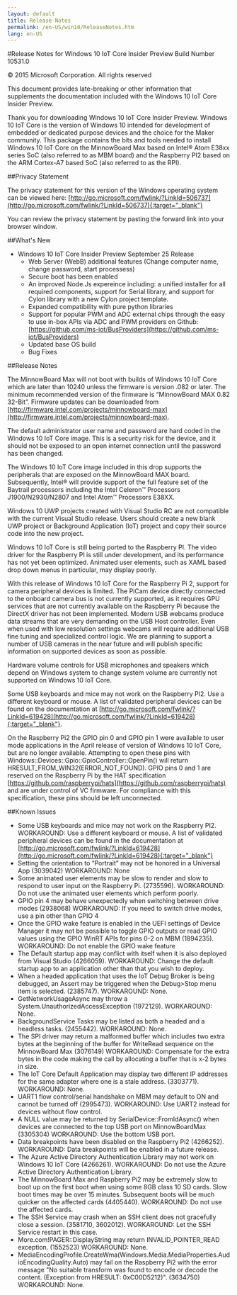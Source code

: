 ```yaml
---
layout: default
title: Release Notes
permalink: /en-US/win10/ReleaseNotes.htm
lang: en-US
---
```


#Release Notes for Windows 10 IoT Core
Insider Preview Build Number 10531.0

&copy; 2015 Microsoft Corporation. All rights reserved

This document provides late-breaking or other information that supplements the documentation included with the Windows 10 IoT Core Insider Preview.

Thank you for downloading Windows 10 IoT Core Insider Preview. Windows 10 IoT Core is the version of Windows 10 intended for development of embedded or dedicated purpose devices and the choice for the Maker community. This package contains the bits and tools needed to install Windows 10 IoT Core on the MinnowBoard Max based on Intel&reg; Atom E38xx series SoC (also referred to as MBM board) and the Raspberry PI2 based on the ARM Cortex-A7 based SoC (also referred to as the RPI).

##Privacy Statement

The privacy statement for this version of the Windows operating system can be viewed here: [http://go.microsoft.com/fwlink/?LinkId=506737](http://go.microsoft.com/fwlink/?LinkId=506737){:target="_blank"}

You can review the privacy statement by pasting the forward link into your browser window.

##What's New
* Windows 10 IoT Core Insider Preview September 25 Release
   * Web Server (WebB) additional features (Change computer name, change password, start processess)
   * Secure boot has been enabled
   * An improved Node.Js expereince including: a unified installer for all required components, support for Serial library, and support for Cylon library with a new Cylon project template.
   * Expanded compatibility with pure python libraries
   * Support for popular PWM and ADC external chips through the easy to use in-box APIs via ADC and PWM providers on Github: [https://github.com/ms-iot/BusProviders](https://github.com/ms-iot/BusProviders)
   * Updated base OS build
   * Bug Fixes

##Release Notes

The MinnowBoard Max will not boot with builds of Windows 10 IoT Core which are later than 10240 unless the firmware is version .082 or later. The minimum recommended version of the firmware is “MinnowBoard MAX 0.82 32-Bit”. Firmware updates can be downloaded from [http://firmware.intel.com/projects/minnowboard-max](http://firmware.intel.com/projects/minnowboard-max).

The default administrator user name and password are hard coded in the Windows 10 IoT Core image. This is a security risk for the device, and it should not be exposed to an open internet connection until the password has been changed.

The Windows 10 IoT Core image included in this drop supports the peripherals that are exposed on the MinnowBoard MAX board. Subsequently, Intel&reg; will provide support of the full feature set of the Baytrail processors including the Intel Celeron&trade; Processors J1900/N2930/N2807 and Intel Atom&trade; Processors E38XX.

Windows 10 UWP projects created with Visual Studio RC are not compatible with the current Visual Studio release. Users should create a new blank UWP project or Background Application (IoT) project and copy their source code into the new project. 

Windows 10 IoT Core is still being ported to the Raspberry PI. The video driver for the Raspberry PI is still under development, and its performance has not yet been optimized. Animated user elements, such as XAML based drop down menus in particular, may display poorly. 

With this release of Windows 10 IoT Core for the Raspberry Pi 2, support for camera peripheral devices is limited. The PiCam device directly connected to the onboard camera bus is not currently supported, as it requires GPU services that are not currently available on the Raspberry Pi because the DirectX driver has not been implemented. Modern USB webcams produce data streams that are very demanding on the USB Host controller.  Even when used with low resolution settings webcams will require additional USB fine tuning and specialized control logic. We are planning to support a number of USB cameras in the near future and will publish specific information on supported devices as soon as possible.

Hardware volume controls for USB microphones and speakers which depend on Windows system to change system volume are currently not supported on Windows 10 IoT Core.

Some USB keyboards and mice may not work on the Raspberry PI2. Use a different keyboard or mouse. A list of validated peripheral devices can be found on the documentation at [http://go.microsoft.com/fwlink/?LinkId=619428](http://go.microsoft.com/fwlink/?LinkId=619428){:target="_blank"}.

On the Raspberry Pi2 the GPIO pin 0 and GPIO pin 1 were available to user mode applications in the April release of version of Windows 10 IoT Core, but are no longer available. Attempting to open these pins with Windows::Devices::Gpio::GpioController::OpenPin() will return HRESULT_FROM_WIN32(ERROR_NOT_FOUND). GPIO pins 0 and 1 are reserved on the Raspberry Pi by the HAT specification [https://github.com/raspberrypi/hats](https://github.com/raspberrypi/hats) and are under control of VC firmware. For compliance with this specification, these pins should be left unconnected.


##Known Issues

*	Some USB keyboards and mice may not work on the Raspberry PI2. WORKAROUND: Use a different keyboard or mouse. A list of validated peripheral devices can be found in the documentation at [http://go.microsoft.com/fwlink/?LinkId=619428](http://go.microsoft.com/fwlink/?LinkId=619428){:target="_blank"}
*	Setting the orientation to “Portrait” may not be honored in a Universal App (3039042) WORKAROUND: None
*	Some animated user elements may be slow to render and slow to respond to user input on the Raspberry Pi. (2735596). WORKAROUND: Do not use the animated user elements which perform poorly.
*	GPIO pin 4 may behave unexpectedly when switching between drive modes (2938068) WORKAROUND: If you need to switch drive modes, use a pin other than GPIO 4
*	Once the GPIO wake feature is enabled in the UEFI settings of Device Manager it may not be possible to toggle GPIO outputs or read GPIO values using the GPIO WinRT APIs for pins 0-2 on MBM (1894235). WORKAROUND: Do not enable the GPIO wake feature 
*	The Default startup app may conflict with itself when it is also deployed from Visual Studio (4266059). WORKAROUND: Change the default startup app to an application other than that you wish to deploy.
*	When a headed application that uses the IoT Debug Broker is being debugged, an Assert may be triggered when the Debug>Stop menu item is selected. (2385747). WORKAROUND: None.
*	GetNetworkUsageAsync may throw a System.UnauthorizedAccessException (1972129). WORKAROUND: None.
*	BackgroundService Tasks may be listed as both a headed and a headless tasks. (2455442). WORKAROUND: None.
*	The SPI driver may return a malformed buffer which includes two extra bytes at the beginning of the buffer for WriteRead sequence on the MinnowBoard Max (3076149) WORKAROUND: Compensate for the extra bytes in the code making the call by allocating a buffer that is x-2 bytes in size.
*	The IoT Core Default Application may display two different IP addresses for the same adapter where one is a stale address. (3303771). WORKAROUND: None.
*	UART1 flow control/serial handshake on MBM may default to ON and cannot be turned off (2995473). WORKAROUND: Use UART2 instead for devices without flow control.
*	A NULL value may be returned by SerialDevice::FromIdAsync() when devices are connected to the top USB port on MinnowBoardMax (3305304) WORKAROUND: Use the bottom USB port.
*	Data breakpoints have been disabled on the Raspberry Pi2 (4266252). WORKAROUND: Data breakpoints will be enabled in a future release.
*	The Azure Active Directory Authentication Library may not work on Windows 10 IoT Core (4266261). WORKAROUND: Do not use the Azure Active Directory Authentication Library.
*	The MinnowBoard Max and Raspberry Pi2 may be extremely slow to boot up on the first boot when using some 8GB class 10 SD cards. Slow boot times may be over 15 minutes. Subsequent boots will be much quicker on the affected cards (4405440). WORKAROUND: Do not use the affected cards.
*	The SSH Service may crash when an SSH client does not gracefully close a session.  (3581710, 3602012). WORKAROUND: Let the SSH Service restart in this case. 
*	More.com!PAGER::DisplayString may return INVALID_POINTER_READ exception. (1552523) WORKAROUND: None.
*	MediaEncodingProfile.CreateWma(Windows.Media.MediaProperties.AudioEncodingQuality.Auto) may fail on the Raspberry Pi2 with the error message "No suitable transform was found to encode or decode the content. (Exception from HRESULT: 0xC00D5212)". (3634750) WORKAROUND: None.

